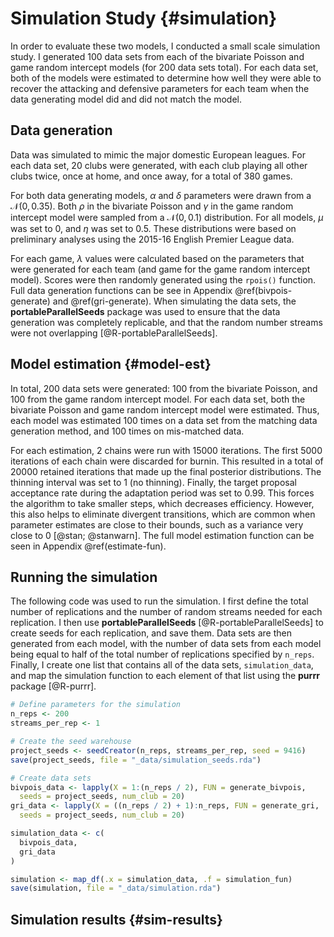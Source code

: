
# Simulation Study {#simulation}

In order to evaluate these two models, I conducted a small scale simulation study. I generated 100 data sets from each of the bivariate Poisson and game random intercept models (for 200 data sets total). For each data set, both of the models were estimated to determine how well they were able to recover the attacking and defensive parameters for each team when the data generating model did and did not match the model.

## Data generation

Data was simulated to mimic the major domestic European leagues. For each data set, 20 clubs were generated, with each club playing all other clubs twice, once at home, and once away, for a total of 380 games.

For both data generating models, $\alpha$ and $\delta$ parameters were drawn from a $\mathcal{N}(0,0.35)$. Both $\rho$ in the bivariate Poisson and $\gamma$ in the game random intercept model were sampled from a $\mathcal{N}(0,0.1)$ distribution. For all models, $\mu$ was set to 0, and $\eta$ was set to 0.5. These distributions were based on preliminary analyses using the 2015-16 English Premier League data.

For each game, $\lambda$ values were calculated based on the parameters that were generated for each team (and game for the game random intercept model). Scores were then randomly generated using the `rpois()` function. Full data generation functions can be see in Appendix \@ref(bivpois-generate) and \@ref(gri-generate). When simulating the data sets, the **portableParallelSeeds** package was used to ensure that the data generation was completely replicable, and that the random number streams were not overlapping [@R-portableParallelSeeds].

## Model estimation {#model-est}

In total, 200 data sets were generated: 100 from the bivariate Poisson, and 100 from the game random intercept model. For each data set, both the bivariate Poisson and game random intercept model were estimated. Thus, each model was estimated 100 times on a data set from the matching data generation method, and 100 times on mis-matched data.

For each estimation, 2 chains were run with 15000 iterations. The first 5000 iterations of each chain were discarded for burnin. This resulted in a total of 20000 retained iterations that made up the final posterior distributions. The thinning interval was set to 1 (no thinning). Finally, the target proposal acceptance rate during the adaptation period was set to 0.99. This forces the algorithm to take smaller steps, which decreases efficiency. However, this also helps to eliminate divergent transitions, which are common when parameter estimates are close to their bounds, such as a variance very close to 0 [@stan; @stanwarn]. The full model estimation function can be seen in Appendix \@ref(estimate-fun).

## Running the simulation

The following code was used to run the simulation. I first define the total number of replications and the number of random streams needed for each replication. I then use **portableParallelSeeds** [@R-portableParallelSeeds] to create seeds for each replication, and save them. Data sets are then generated from each model, with the number of data sets from each model being equal to half of the total number of replications specified by `n_reps`. Finally, I create one list that contains all of the data sets, `simulation_data`, and map the simulation function to each element of that list using the **purrr** package [@R-purrr].


```r
# Define parameters for the simulation
n_reps <- 200
streams_per_rep <- 1

# Create the seed warehouse
project_seeds <- seedCreator(n_reps, streams_per_rep, seed = 9416)
save(project_seeds, file = "_data/simulation_seeds.rda")

# Create data sets
bivpois_data <- lapply(X = 1:(n_reps / 2), FUN = generate_bivpois,
  seeds = project_seeds, num_club = 20)
gri_data <- lapply(X = ((n_reps / 2) + 1):n_reps, FUN = generate_gri,
  seeds = project_seeds, num_club = 20)

simulation_data <- c(
  bivpois_data,
  gri_data
)

simulation <- map_df(.x = simulation_data, .f = simulation_fun)
save(simulation, file = "_data/simulation.rda")
```

## Simulation results {#sim-results}
